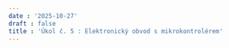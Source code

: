 ```yaml
---
date : '2025-10-27'
draft : false
title : 'Úkol č. 5 : Elektronický obvod s mikrokontrolérem'
---
```

